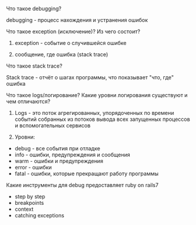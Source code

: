 Что такое debugging?

debugging - процесс нахождения и устранения ошибок

Что такое exception (исключение)? Из чего состоит?

1) exception - событие о случившейся ошибке

2) сообщение, где ошибка (stack trace)

Что такое stack trace?

Stack trace - отчёт о шагах программы, что показывает "что, где" ошибка

Что такое logs/логирование? Какие уровни логирования существуют и чем отличаются?

1) Logs -  это поток агрегированных, упорядоченных по времени событий собранных из потоков вывода всех запущенных процессов и вспомогательных сервисов

2) Уровни:
 - debug - все события при отладке
 - info - ошибки, предупреждения и сообщения
 - warm - ошибки и предупреждения
 - error - ошибки
 - fatal - ошибки, которые прекращают работу программы

Какие инструменты для debug предоставляет ruby on rails7

- step by step
- breakpoints
- context 
- catching exceptions
